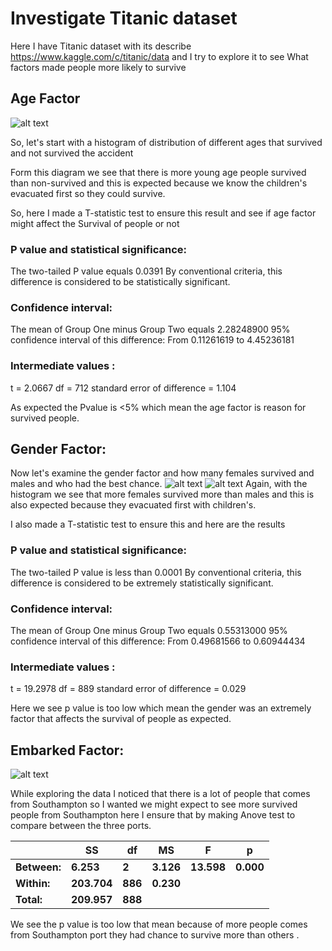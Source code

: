 # Investigate Titanic dataset

Here I have Titanic dataset with its describe https://www.kaggle.com/c/titanic/data
and I try to explore it to see
What factors made people more likely to survive
## Age Factor
![alt text](https://github.com/Mogady/udacity-data-analysis-nanodegree/blob/master/Titanic_investigation/age.png)

So, let&#39;s start with a histogram of distribution of different ages that survived and not survived the accident

Form this diagram we see that there is more young age people survived than non-survived and this is expected because we know the children&#39;s evacuated first so they could survive.

So, here I made a T-statistic test to ensure this result and see if age factor might affect the Survival of people or not

### P value and statistical significance:
 The two-tailed P value equals 0.0391
 By conventional criteria, this difference is considered to be statistically significant.

### Confidence interval:
 The mean of Group One minus Group Two equals 2.28248900
 95% confidence interval of this difference: From 0.11261619 to 4.45236181

### Intermediate values :
 t = 2.0667
 df = 712
 standard error of difference = 1.104

As expected the Pvalue is &lt;5% which mean the age factor is reason for survived people.

## Gender Factor:

Now let&#39;s examine the gender factor and how many females survived and males and who had the best chance.
![alt text](https://github.com/Mogady/udacity-data-analysis-nanodegree/blob/master/Titanic_investigation/gender1.png)
![alt text](https://github.com/Mogady/udacity-data-analysis-nanodegree/blob/master/Titanic_investigation/gender2.png)
Again, with the histogram we see that more females survived more than males and this is also expected because they evacuated first with children&#39;s.

I also made a T-statistic test to ensure this and here are the results

### P value and statistical significance:
The two-tailed P value is less than 0.0001
By conventional criteria, this difference is considered to be extremely statistically significant.

### Confidence interval:
 The mean of Group One minus Group Two equals 0.55313000
 95% confidence interval of this difference: From 0.49681566 to 0.60944434

### Intermediate values :
 t = 19.2978
 df = 889
 standard error of difference = 0.029

Here we see p value is too low which mean the gender was an extremely factor that affects the survival of people as expected.

## Embarked Factor:
![alt text](https://github.com/Mogady/udacity-data-analysis-nanodegree/blob/master/Titanic_investigation/embarked.png)

While exploring the data I noticed that there is a lot of people that comes from Southampton so I wanted we might expect to see more survived people from Southampton here I ensure that by making Anove test to compare between the three ports.

|   | **SS** | **df** | **MS** | **F** | **p** |
| --- | --- | --- | --- | --- | --- |
| **Between:** | **6.253** | **2** | **3.126** | **13.598** | **0.000** |
| **Within:** | **203.704** | **886** | **0.230** |   |   |
| **Total:** | **209.957** | **888** |   |   |   |

We see the p value is too low that mean because of more people comes from Southampton port they had chance to survive more than others .
